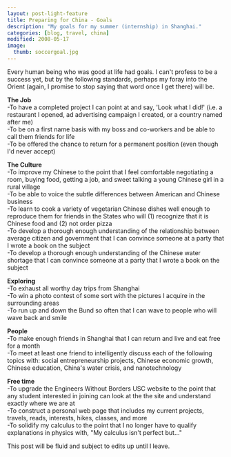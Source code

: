 ```yaml
---
layout: post-light-feature
title: Preparing for China - Goals
description: "My goals for my summer (internship) in Shanghai."
categories: [blog, travel, china]
modified: 2008-05-17
image:
  thumb: soccergoal.jpg
---
```

Every human being who was good at life had goals. I can't profess to be a success yet, but by the following standards, perhaps my foray into the Orient (again, I promise to stop saying that word once I get there) will be.

<strong>The Job</strong><br>
-To have a completed project I can point at and say, 'Look what I did!' (i.e. a restaurant I opened, ad advertising campaign I created, or a country named after me)<br>
-To be on a first name basis with my boss and co-workers and be able to call them friends for life<br>
-To be offered the chance to return for a permanent position (even though I'd never accept)

<strong>The Culture</strong><br>
-To improve my Chinese to the point that I feel comfortable negotiating a room, buying food, getting a job, and sweet talking a young Chinese girl in a rural village<br>
-To be able to voice the subtle differences between American and Chinese business<br>
-To learn to cook a variety of vegetarian Chinese dishes well enough to reproduce them for friends in the States who will (1) recognize that it is Chinese food and (2) not order pizza<br>
-To develop a thorough enough understanding of the relationship between average citizen and government that I can convince someone at a party that I wrote a book on the subject<br>
-To develop a thorough enough understanding of the Chinese water shortage that I can convince someone at a party that I wrote a book on the subject

<strong>Exploring</strong><br>
-To exhaust all worthy day trips from Shanghai<br>
-To win a photo contest of some sort with the pictures I acquire in the surrounding areas<br>
-To run up and down the Bund so often that I can wave to people who will wave back and smile

<strong>People</strong><br>
-To make enough friends in Shanghai that I can return and live and eat free for a month<br>
-To meet at least one friend to intelligently discuss each of the following topics with: social entrepreneurship projects, Chinese economic growth, Chinese education, China's water crisis, and nanotechnology

<strong>Free time</strong><br>
-To upgrade the Engineers Without Borders USC website to the point that any student interested in joining can look at the the site and understand exactly where we are at<br>
-To construct a personal web page that includes my current projects, travels, reads, interests, hikes, classes, and more<br>
-To solidify my calculus to the point that I no longer have to qualify explanations in physics with, "My calculus isn't perfect but..."

This post will be fluid and subject to edits up until I leave.